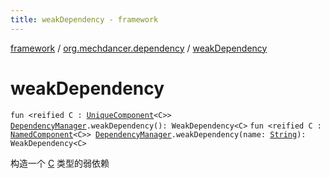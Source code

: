 ```yaml
---
title: weakDependency - framework
---
```


[framework](../index.html) / [org.mechdancer.dependency](index.html) / [weakDependency](./weak-dependency.html)

# weakDependency

`fun <reified C : `[`UniqueComponent`](-unique-component/index.html)`<C>> `[`DependencyManager`](-dependency-manager/index.html)`.weakDependency(): WeakDependency<C>`
`fun <reified C : `[`NamedComponent`](-named-component/index.html)`<C>> `[`DependencyManager`](-dependency-manager/index.html)`.weakDependency(name: `[`String`](https://kotlinlang.org/api/latest/jvm/stdlib/kotlin/-string/index.html)`): WeakDependency<C>`

构造一个 [C](weak-dependency.html#C) 类型的弱依赖

